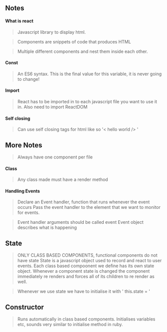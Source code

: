 ## Notes

#### What is react 
> Javascript library to display html.

> Components are snippets of code that produces HTML

> Multiple different components and nest them inside each other.

#### Const 
> An ES6 syntax. This is the final value for this variable, it is never going to change!

#### Import 
> React has to be imported in to each javascript file you want to use it in.
> Also need to import ReactDOM 

#### Self closing 
> Can use self closing tags for html like so '< hello world /> '

## More Notes
> Always have one component per file

#### Class 
> Any class made must have a render method

#### Handling Events
> Declare an Event handler, function that runs whenever the event occurs
> Pass the event handler to the element that we want to monitor for events.

> Event handler arguments should be called event
> Event object describes what is happening


## State 
> ONLY CLASS BASED COMPONENTS, functional components do not have state
> State is a javascript object used to record and react to user events. 
> Each class based compoonent we define has its own state object. 
> Whenever a component state is changed the component immediately re renders and forces all of its children to re render as well.

> Whenever we use state we have to initialise it with ' this.state = '


## Constructor 
> Runs automatically in class based components. 
> Initialises variables etc, sounds very similar to initialise method in ruby.